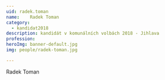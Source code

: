 ```yaml
---
uid: radek.toman
name:    Radek Toman
category:
  - kandidat2018
description: kandidát v komunálních volbách 2018 - Jihlava
profession:
heroImg: banner-default.jpg
img: people/radek-toman.jpg

---
```


Radek Toman
